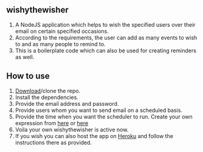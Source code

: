 ## wishythewisher
1. A NodeJS application which helps to wish the specified users over their email on certain specified occasions.
2. According to the requirements, the user can add as many events to wish to and as many people to remind to.
3. This is a boilerplate code which can also be used for creating reminders as well.

## How to use
1. <a href="https://github.com/Anshumanformal/wishythewisher/archive/refs/tags/v.1.0.0.zip">Download</a>/clone the repo.
2. Install the dependencies.
3. Provide the email address and password.
4. Provide users whom you want to send email on a scheduled basis.
5. Provide the time when you want the scheduler to run. Create your own expression from <a href="https://crontab.guru/">here<a> or <a href="https://cron.help/">here</a>
6. Voila your own wishythewisher is active now.
7. If you wish you can also host the app on <a href="https://dashboard.heroku.com/">Heroku</a> and follow the instructions there as provided.
